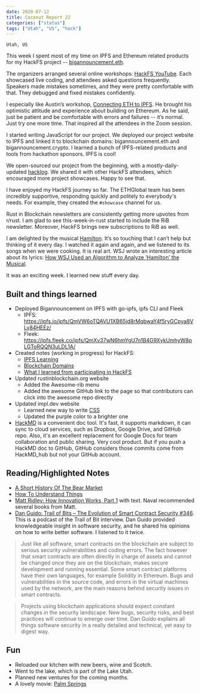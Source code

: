 ```yaml
---
date: 2020-07-12
title: Coconut Report 22
categories: ["status"]
tags: ["Utah", "US", "hack"]
---
```


`Utah, US`

This week I spent most of my time on IPFS and Ethereum related products for my HackFS project 
-- [bigannouncement.eth][balink].

The organizers arranged several online workshops: [HackFS YouTube][hackfsyoutube].
Each showcased live coding, and attendees asked questions frequently.
Speakers made mistakes sometimes, and they were pretty comfortable with that.
They debugged and fixed mistakes confidently. 

I especially like Austin’s workshop, [Connecting ETH to IPFS][hackfsaustin].
He brought his optimistic attitude and experience about building on Ethereum.
As he said, just be patient and be comfortable with errors and failures -- it’s normal. Just try one more time.
That inspired all the attendees in the Zoom session.

I started writing JavaScript for our project.
We deployed our project website to IPFS and linked it to blockchain domains: bigannouncement.eth and bigannouncement.crypto.
I learned a bunch of IPFS-related products and tools from hackathon sponsors.
IPFS is cool! 

We open-sourced our project from the beginning, with a mostly-daily-updated [hacklog][balog].
We shared it with other HackFS attendees, which encouraged more project showcases.
Happy to see that.

I have enjoyed my HackFS journey so far.
The ETHGlobal team has been incredibly supportive, responding quickly and politely to everybody's needs.
For example, they created the `#showcase` channel for us.

Rust in Blockchain newsletters are consistently getting more upvotes from r/rust.
I am glad to see this-week-in-rust started to include the RiB newsletter.
Moreover, HackFS brings new subscriptions to RiB as well.

I am delighted by the musical [Hamilton][moviehamilton].
It’s so touching that I can’t help but thinking of it every day.
I watched it again and again, and we listened to its songs when we were cooking.
It is real art.
WSJ wrote an interesting article about its lyrics:
[How WSJ Used an Algorithm to Analyze ‘Hamilton’ the Musical][articlewsj].

It was an exciting week. I learned new stuff every day.

## Built and things learned 
- Deployed Bigannouncement on IPFS with go-ipfs, ipfs CLI and Fleek
  - IPFS: https://ipfs.io/ipfs/QmVW6oTQAVU1XB65jd8rMqbwaY4f5ryGCpya8VLv84HEEz/
  - Fleek: https://ipfs.fleek.co/ipfs/QmXv37wN6hmYgU7n1B4G9XykUmhyW8pLGToRQQN3uLDL1A/
- Created notes (working in progress) for HackFS:
  - [IPFS Learning][notes-ipfslearning]
  - [Blockchain Domains][notes-domains]
  - [What I learned from participating in HackFS][notes-hackfs]
- Updated rustinblockchain.org website
  - Added the Awesome-rib menu
  - Added the awesome GitHub link to the page so that contributors can click into the awesome repo directly
- Updated impl.dev website
  - Learned new way to write [CSS][csscode]
  - Updated the purple color to a brighter one  
- [HackMD][hackmd] is a convenient doc tool.
  It's fast, it supports markdown, it can sync to cloud services, such as Dropbox, Google Drive, and GitHub repo.
  Also, it's an excellent replacement for Google Docs for team collaboration and public sharing.
  Very cool product.
  But if you push a HackMD doc to GitHub, GitHub considers those commits come from HackMD_hub but not your GitHub account.

## Reading/Highlighted Notes

- [A Short History Of The Bear Market][articlehistory]
- [How To Understand Things][articlehtut]
- [Matt Ridley: How Innovation Works, Part 1][podcastnav] with text.
  Naval recommended several books from Matt.
- [Dan Guido: Trail of Bits – The Evolution of Smart Contract Security #346][podcasttob]. This is a podcast of the Trail of Bit interview. Dan Guido provided knowledgeable insight in software security, and he shared his opinions on how to write better software. I listened to it twice.
>Just like all software, smart contracts on the blockchain are subject to serious security vulnerabilities and coding errors.
>The fact however that smart contracts are often directly in charge of assets and cannot be changed once they are on the blockchain,
>makes secure development and running essential.
>Some smart contract platforms have their own languages, for example Solidity in Ethereum.
>Bugs and vulnerabilities in the source code, and errors in the virtual machines used by the network,
>are the main reasons behind security issues in smart contracts.

>Projects using blockchain applications should expect constant changes in the security landscape. 
>New bugs, security risks, and best practices will continue to emerge over time. 
>Dan Guido explains all things software security in a really detailed and technical, yet easy to digest way. 

## Fun
- Reloaded our kitchen with new beers, wine and Scotch.
- Went to the lake, which is part of the Lake Utah.
- Planned new ventures for the coming months.
- A lovely movie: [Palm Springs][movieps]


[balink]: https://bigannouncement.eth.link
[balog]: https://github.com/Aimeedeer/bigannouncement/blob/master/doc/hacklog.md
[podcasttob]: https://epicenter.tv/episodes/346
[podcastnav]: https://nav.al/matt-ridley
[moviehamilton]: https://www.imdb.com/title/tt8503618/fullcredits
[articlewsj]: https://graphics.wsj.com/hamilton-methodology/
[articlehtut]: https://nabeelqu.co/understanding
[articlehistory]: https://dailyreckoning.com/a-short-history-of-the-bear-market/?mc_cid=48a977eed7
[notes-ipfslearning]: https://hackmd.io/@aimeez/H15SJ7zJv
[notes-domains]: https://hackmd.io/@aimeez/H1mqwtQyw
[notes-hackfs]: https://hackmd.io/@aimeez/HkTJqUXkD
[csscode]: https://github.com/Aimeedeer/coconut-report/commit/b5c84566e5fad735621de786be99d46abf190bf3
[hackmd]: https://hackmd.io/
[movieps]: https://en.wikipedia.org/wiki/Palm_Springs_(2020_film)
[hackfsyoutube]: https://www.youtube.com/playlist?list=PLXzKMXK2aHh43-aCLLuGnny7nhnsf49LO
[hackfsaustin]: https://www.youtube.com/watch?v=vqrLr5eOjLo